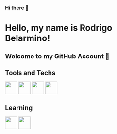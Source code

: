 ### Hi there 👋

# Hello, my name is Rodrigo Belarmino! 
## Welcome to my GitHub Account 👋

## Tools and Techs

<img loading="lazy" src="https://cdn.jsdelivr.net/gh/devicons/devicon/icons/nodejs/nodejs-original.svg" width="40" height="40" />
<img loading="lazy" src="https://cdn.jsdelivr.net/gh/devicons/devicon/icons/git/git-original.svg" width="40" height="40" />
<img loading="lazy" src="https://cdn.jsdelivr.net/gh/devicons/devicon/icons/javascript/javascript-original.svg" width="40" height="40" />
<img loading="lazy" src="https://cdn.jsdelivr.net/gh/devicons/devicon/icons/mysql/mysql-original-wordmark.svg" width="40" height="40" />


## Learning 

<img loading="lazy" src="https://cdn.jsdelivr.net/gh/devicons/devicon/icons/java/java-original.svg" width="40" height="40" />
<img loading="lazy" src="https://cdn.jsdelivr.net/gh/devicons/devicon/icons/jest/jest-plain.svg" width="40" height="40" />


